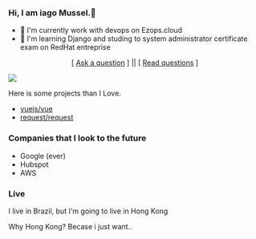 ### Hi, I am iago Mussel.👋
- 🔭 I'm currently work with devops on Ezops.cloud
- 🌱 I'm learning Django and studing to system administrator certificate exam on RedHat entreprise 


<p align='center'>
[ <a href='https://github.com/Soldy/ama/issues/new'>Ask a question</a> ] ||
[ <a href='https://github.com/Soldy/ama/issues?q=is%3Aissue+is%3Aclosed'>Read questions</a> ]
</p>
<img src="https://gidigi.com/cdn/love.gif">
<p> Here is some projects than I Love.</p>

- [vuejs/vue](https://github.com/vuejs/vue)
- [request/request](https://github.com/request/request) 



### Companies that I look to the future

- Google (ever)
- Hubspot
- AWS


###  Live

I live in Brazil, but I'm going to live in Hong Kong

Why Hong Kong? Becase i just want..
